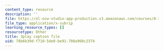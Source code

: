 ```yaml
---
content_type: resource
description: ''
file: https://ol-ocw-studio-app-production.s3.amazonaws.com/courses/8-333-statistical-mechanics-i-statistical-mechanics-of-particles-fall-2013/78b6b39df7105de0be91708a960c2374_JaEqS1ozlHY.vtt
file_type: application/x-subrip
learning_resource_types: []
resourcetype: Other
title: 3play caption file
uid: 78b6b39d-f710-5de0-be91-708a960c2374
---
```

